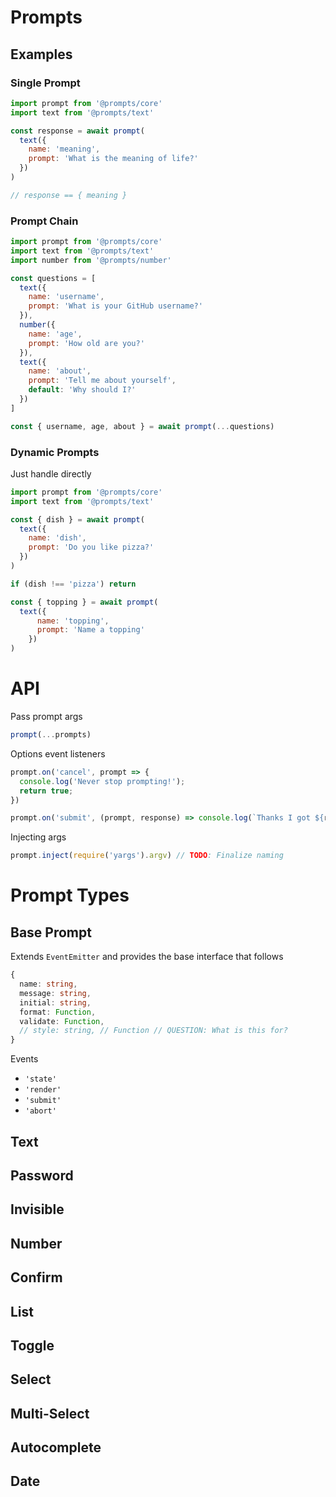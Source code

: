 # Prompts

## Examples

### Single Prompt

```js
import prompt from '@prompts/core'
import text from '@prompts/text'

const response = await prompt(
  text({
    name: 'meaning',
    prompt: 'What is the meaning of life?'
  })
)

// response == { meaning }
```

### Prompt Chain

```js
import prompt from '@prompts/core'
import text from '@prompts/text'
import number from '@prompts/number'

const questions = [
  text({
    name: 'username',
    prompt: 'What is your GitHub username?'
  }),
  number({
    name: 'age',
    prompt: 'How old are you?'
  }),
  text({
    name: 'about',
    prompt: 'Tell me about yourself',
    default: 'Why should I?'
  })
]

const { username, age, about } = await prompt(...questions)
```

### Dynamic Prompts

Just handle directly

```js
import prompt from '@prompts/core'
import text from '@prompts/text'

const { dish } = await prompt(
  text({
    name: 'dish',
    prompt: 'Do you like pizza?'
  })
)

if (dish !== 'pizza') return

const { topping } = await prompt(
  text({
      name: 'topping',
      prompt: 'Name a topping'
    })
)
```

# API

Pass prompt args

```js
prompt(...prompts)
```

Options event listeners

```js
prompt.on('cancel', prompt => {
  console.log('Never stop prompting!');
  return true;
})

prompt.on('submit', (prompt, response) => console.log(`Thanks I got ${response} from ${prompt.name}`))
```

Injecting args

```js
prompt.inject(require('yargs').argv) // TODO: Finalize naming
```


# Prompt Types

## Base Prompt

Extends `EventEmitter` and provides the base interface that follows

```ts
{
  name: string,
  message: string,
  initial: string,
  format: Function,
  validate: Function,
  // style: string, // Function // QUESTION: What is this for?
}
```

Events

- `'state'`
- `'render'`
- `'submit'`
- `'abort'`

## Text

## Password

## Invisible

## Number

## Confirm

## List

## Toggle

## Select

## Multi-Select

## Autocomplete

## Date

##
